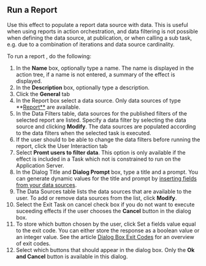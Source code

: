 ## Run a Report

Use this effect to populate a report data source with data. This is useful when using reports in action orchestration, and data filtering is not possible when defining the data source, at publication, or when calling a sub task, e.g. due to a combination of iterations and data source cardinality.

To run a report , do the following:

1.  In the **Name** box, optionally type a name. The name is displayed in the action tree, if a name is not entered, a summary of the effect is displayed.
2.  In the **Description** box, optionally type a description.
3.  Click the **General** tab
4.  In the Report box select a data source. Only data sources of type **[Report**](../../../../../users/analyze-report-and-discover/report.md) are available.
5.  In the Data Filters table, data sources for the published filters of the selected report are listed. Specify a data filter by selecting the data source and clicking **Modify**. The data sources are populated according to the data filters when the selected task is executed.
6.  If the user should to be able to change the data filters before running the report, click the User Interaction tab
7.  Select **Promt users to filter data**. This option is only available if the effect is included in a Task which not is constrained to run on the Application Server.
8.  In the Dialog Title and **Dialog Prompt** box, type a title and a prompt. You can generate dynamic values for the title and prompt by [inserting fields from your data sources](../generate-dynamic-values-for-text-fields.md "Generate Dynamic Values for Text Fields").
9.  The Data Sources table lists the data sources that are available to the user. To add or remove data sources from the list, click **Modify**.
10.  Select the Exit Task on cancel check box if you do not want to execute suceeding effects if the user chooses the **Cancel** button in the dialog box.
11.  To store which button chosen by the user, click Set a fields value equal to the exit code. You can either store the response as a boolean value or an integer value. See the article [Dialog Box Exit Codes](../../../../dialog-box-exit-codes.md "Dialog Box Exit Codes") for an overview of exit codes.
12.  Select which buttons that should appear in the dialog box. Only the **Ok and Cancel** button is available in this dialog.